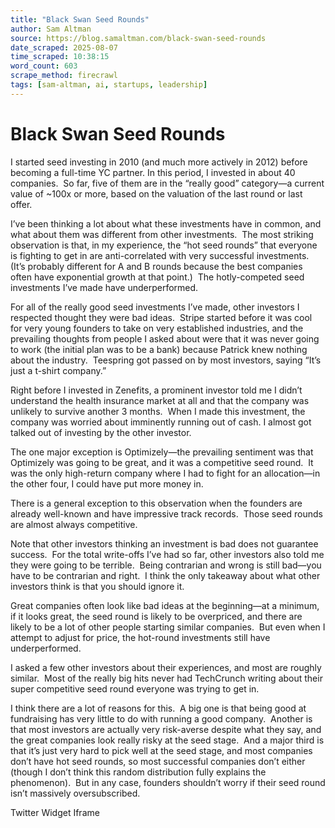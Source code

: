 ```yaml
---
title: "Black Swan Seed Rounds"
author: Sam Altman
source: https://blog.samaltman.com/black-swan-seed-rounds
date_scraped: 2025-08-07
time_scraped: 10:38:15
word_count: 603
scrape_method: firecrawl
tags: [sam-altman, ai, startups, leadership]
---
```


# Black Swan Seed Rounds

I started seed investing in 2010 (and much more actively in
2012) before becoming a full-time YC partner.
In this period, I invested in about 40 companies.  So far, five of them are in the “really good”
category—a current value of ~100x or more, based on the valuation of the last round
or last offer.

I’ve been thinking a lot about what these investments have
in common, and what about them was different from other investments.  The most striking observation is that, in my
experience, the “hot seed rounds” that everyone is fighting to get in are
anti-correlated with very successful investments. (It’s probably different for
A and B rounds because the best companies often have exponential growth at that
point.)  The hotly-competed seed
investments I’ve made have underperformed.

For all of the really good seed investments I’ve made, other
investors I respected thought they were bad ideas.  Stripe started before it was cool for very
young founders to take on very established industries, and the prevailing
thoughts from people I asked about were that it was never going to work (the
initial plan was to be a bank) because Patrick knew nothing about the
industry.  Teespring got passed on by
most investors, saying “It’s just a t-shirt company.”

Right before I invested in Zenefits, a prominent investor
told me I didn’t understand the health insurance market at all and that the
company was unlikely to survive another 3 months.  When I made this investment, the company was
worried about imminently running out of cash.
I almost got talked out of investing by the other investor.

The one major exception is Optimizely—the prevailing
sentiment was that Optimizely was going to be great, and it was a competitive
seed round.  It was the only high-return
company where I had to fight for an allocation—in the other four, I could have
put more money in.

There is a general exception to this observation when the founders are already well-known and have impressive track records.  Those seed rounds are almost always competitive.

Note that other investors thinking an investment is bad does
not guarantee success.  For the total write-offs
I’ve had so far, other investors also told me they were going to be
terrible.  Being contrarian and wrong is
still bad—you have to be contrarian and right.  I think the only takeaway about what other investors think is that you should ignore it.

Great companies often look like bad ideas at the beginning—at a
minimum, if it looks great, the seed round is likely to be overpriced, and
there are likely to be a lot of other people starting similar companies.  But even when I attempt to adjust for price,
the hot-round investments still have underperformed.

I asked a few other investors about their experiences, and
most are roughly similar.  Most of the
really big hits never had TechCrunch writing about their super competitive seed
round everyone was trying to get in.

I think there are a lot of reasons for this.  A big one is that being good at fundraising
has very little to do with running a good company.  Another is that most investors are actually
very risk-averse despite what they say, and the great companies look really
risky at the seed stage.  And a major
third is that it’s just very hard to pick well at the seed stage, and most
companies don’t have hot seed rounds, so most successful companies don’t either
(though I don’t think this random distribution fully explains the phenomenon).  But in any case, founders shouldn’t worry if their
seed round isn’t massively oversubscribed.

Twitter Widget Iframe
